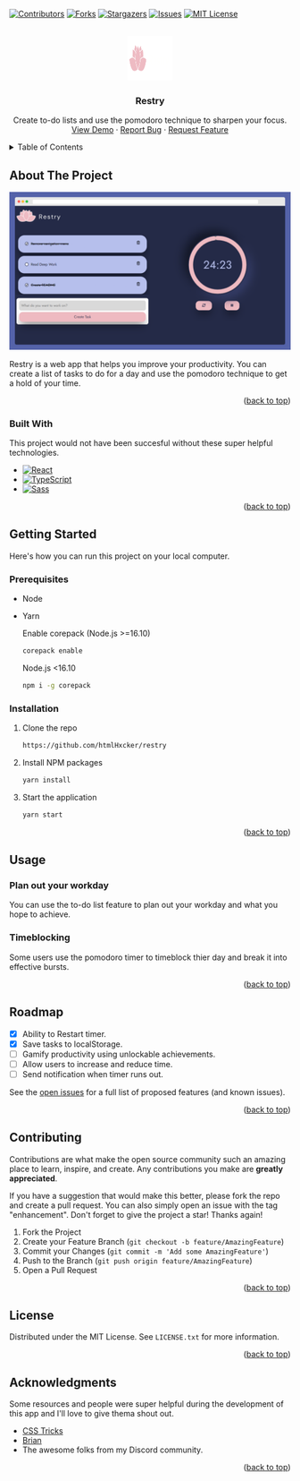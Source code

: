 <a name="readme-top"></a>

[![Contributors][contributors-shield]][contributors-url]
[![Forks][forks-shield]][forks-url]
[![Stargazers][stars-shield]][stars-url]
[![Issues][issues-shield]][issues-url]
[![MIT License][license-shield]][license-url]

<!-- PROJECT LOGO -->
<br />
<div align="center">
  <a href="https://github.com/htmlHxcker/restry/">
    <img src="./src/assets/logo.svg" alt="Logo" width="80" height="80">
  </a>

  <h3 align="center">Restry</h3>

  <p align="center">
    Create to-do lists and use the pomodoro technique to sharpen your focus.
    <br />
    <a href="https://restry.netlify.com">View Demo</a>
    ·
    <a href="https://github.com/htmlHxcker/restry/issues/new?&template=bug_report.md">Report Bug</a>
    ·
    <a href="https://github.com/htmlHxcker/restry/issues/new?template=feature_request.md">Request Feature</a>
  </p>
</div>

<!-- TABLE OF CONTENTS -->
<details>
  <summary>Table of Contents</summary>
  <ol>
    <li>
      <a href="#about-the-project">About The Project</a>
      <ul>
        <li><a href="#built-with">Built With</a></li>
      </ul>
    </li>
    <li>
      <a href="#getting-started">Getting Started</a>
      <ul>
        <li><a href="#prerequisites">Prerequisites</a></li>
        <li><a href="#installation">Installation</a></li>
      </ul>
    </li>
    <li><a href="#usage">Usage</a></li>
    <li><a href="#roadmap">Roadmap</a></li>
    <li><a href="#contributing">Contributing</a></li>
    <li><a href="#license">License</a></li>
    <li><a href="#acknowledgments">Acknowledgments</a></li>
  </ol>
</details>

<!-- ABOUT THE PROJECT -->

## About The Project

[![Restry Homepage][product-screenshot]](https://restry.netlify.com)

Restry is a web app that helps you improve your productivity. You can create a list of tasks to do for a day and use the pomodoro technique to get a hold of your time.

<p align="right">(<a href="#readme-top">back to top</a>)</p>

### Built With

This project would not have been succesful without these super helpful technologies.

- [![React][react.js]][react-url]
- [![TypeScript][typescript]][typescript-url]
- [![Sass][sass]][sass-url]

<p align="right">(<a href="#readme-top">back to top</a>)</p>

<!-- GETTING STARTED -->

## Getting Started

Here's how you can run this project on your local computer.

### Prerequisites

- Node
- Yarn

  Enable corepack (Node.js >=16.10)

  ```sh
  corepack enable
  ```

  Node.js <16.10

  ```sh
  npm i -g corepack
  ```

### Installation

1. Clone the repo
   ```sh
   https://github.com/htmlHxcker/restry
   ```
2. Install NPM packages
   ```sh
   yarn install
   ```
3. Start the application
   ```sh
   yarn start
   ```

<p align="right">(<a href="#readme-top">back to top</a>)</p>

<!-- USAGE EXAMPLES -->

## Usage

### Plan out your workday

You can use the to-do list feature to plan out your workday and what you hope to achieve.

### Timeblocking

Some users use the pomodoro timer to timeblock thier day and break it into effective bursts.

<p align="right">(<a href="#readme-top">back to top</a>)</p>

<!-- ROADMAP -->

## Roadmap

- [x] Ability to Restart timer.
- [x] Save tasks to localStorage.
- [ ] Gamify productivity using unlockable achievements.
- [ ] Allow users to increase and reduce time.
- [ ] Send notification when timer runs out.

See the [open issues](https://github.com/htmlHxcker/restry/issues) for a full list of proposed features (and known issues).

<p align="right">(<a href="#readme-top">back to top</a>)</p>

<!-- CONTRIBUTING -->

## Contributing

Contributions are what make the open source community such an amazing place to learn, inspire, and create. Any contributions you make are **greatly appreciated**.

If you have a suggestion that would make this better, please fork the repo and create a pull request. You can also simply open an issue with the tag "enhancement".
Don't forget to give the project a star! Thanks again!

1. Fork the Project
2. Create your Feature Branch (`git checkout -b feature/AmazingFeature`)
3. Commit your Changes (`git commit -m 'Add some AmazingFeature'`)
4. Push to the Branch (`git push origin feature/AmazingFeature`)
5. Open a Pull Request

<p align="right">(<a href="#readme-top">back to top</a>)</p>

<!-- LICENSE -->

## License

Distributed under the MIT License. See `LICENSE.txt` for more information.

<p align="right">(<a href="#readme-top">back to top</a>)</p>

<!-- ACKNOWLEDGMENTS -->

## Acknowledgments

Some resources and people were super helpful during the development of this app and I'll love to give thema shout out.

- [CSS Tricks](https://css-tricks.com/how-to-create-an-animated-countdown-timer-with-html-css-and-javascript/)
- [Brian](https://github.com/willybeans)
- The awesome folks from my Discord community.

<p align="right">(<a href="#readme-top">back to top</a>)</p>

[contributors-shield]: https://img.shields.io/github/contributors/htmlHxcker/restry.svg?style=for-the-badge
[contributors-url]: https://github.com/htmlHxcker/restry/graphs/contributors
[forks-shield]: https://img.shields.io/github/forkshtmlHxcker/restry.svg?style=for-the-badge
[forks-url]: https://github.com/htmlHxcker/restry/network/members
[stars-shield]: https://img.shields.io/github/stars/htmlHxcker/restry.svg?style=for-the-badge
[stars-url]: https://github.com/htmlHxcker/restry/stargazers
[issues-shield]: https://img.shields.io/github/issues/htmlHxcker/restry.svg?style=for-the-badge
[issues-url]: https://github.com/htmlHxcker/restry/issues
[license-shield]: https://img.shields.io/github/license/htmlHxcker/restry.svg?style=for-the-badge
[license-url]: https://github.com/othneildrew/Best-README-Template/blob/master/LICENSE.txt
[product-screenshot]: ./src/assets/README/restry-home-desktop.png
[typescript]: https://img.shields.io/badge/TypeScript-000000?style=for-the-badge&logo=TypeScript&logoColor=white
[typescript-url]: https://www.typescriptlang.org/
[react.js]: https://img.shields.io/badge/React-20232A?style=for-the-badge&logo=react&logoColor=61DAFB
[react-url]: https://reactjs.org/
[sass]: https://img.shields.io/badge/Sass-35495E?style=for-the-badge&logo=sass&logoColor=4FC08D
[sass-url]: https://sass-lang.com/
